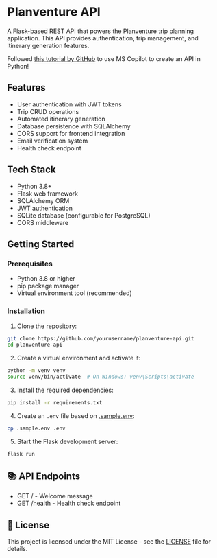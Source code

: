 # Planventure API

A Flask-based REST API that powers the Planventure trip planning application. This API provides authentication, trip management, and itinerary generation features.

Followed [this tutorial by GitHub](https://youtu.be/CJUbQ1QiBUY) to use MS Copilot to create an API in Python!

## Features

- User authentication with JWT tokens
- Trip CRUD operations 
- Automated itinerary generation
- Database persistence with SQLAlchemy
- CORS support for frontend integration
- Email verification system
- Health check endpoint

## Tech Stack

- Python 3.8+
- Flask web framework
- SQLAlchemy ORM
- JWT authentication
- SQLite database (configurable for PostgreSQL)
- CORS middleware

## Getting Started

### Prerequisites

- Python 3.8 or higher
- pip package manager
- Virtual environment tool (recommended)

### Installation

1. Clone the repository:
```bash
git clone https://github.com/yourusername/planventure-api.git
cd planventure-api
```

2. Create a virtual environment and activate it:
```bash
python -m venv venv
source venv/bin/activate  # On Windows: venv\Scripts\activate
```

3. Install the required dependencies:
```bash
pip install -r requirements.txt
```

4. Create an `.env` file based on [.sample.env](/planventure-api/.sample.env):
```bash
cp .sample.env .env
```

5. Start the Flask development server:
```bash
flask run
```

## 📚 API Endpoints
- GET / - Welcome message
- GET /health - Health check endpoint

## 📝 License

This project is licensed under the MIT License - see the [LICENSE](LICENSE) file for details.